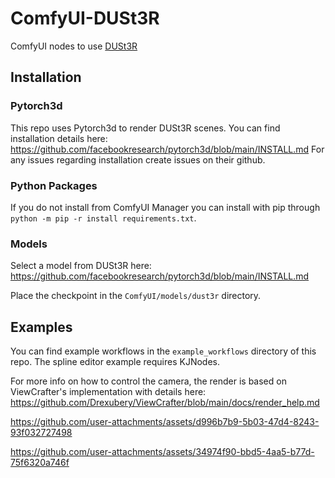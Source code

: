 # ComfyUI-DUSt3R
ComfyUI nodes to use [DUSt3R](https://dust3r.europe.naverlabs.com/)

## Installation

### Pytorch3d
This repo uses Pytorch3d to render DUSt3R scenes. You can find installation details here: https://github.com/facebookresearch/pytorch3d/blob/main/INSTALL.md
For any issues regarding installation create issues on their github.

### Python Packages
If you do not install from ComfyUI Manager you can install with pip through `python -m pip -r install requirements.txt`.

### Models

Select a model from DUSt3R here: https://github.com/facebookresearch/pytorch3d/blob/main/INSTALL.md

Place the checkpoint in the `ComfyUI/models/dust3r` directory.


## Examples
You can find example workflows in the `example_workflows` directory of this repo. The spline editor example requires KJNodes.

For more info on how to control the camera, the render is based on ViewCrafter's implementation with details here: https://github.com/Drexubery/ViewCrafter/blob/main/docs/render_help.md

https://github.com/user-attachments/assets/d996b7b9-5b03-47d4-8243-93f032727498

https://github.com/user-attachments/assets/34974f90-bbd5-4aa5-b77d-75f6320a746f


